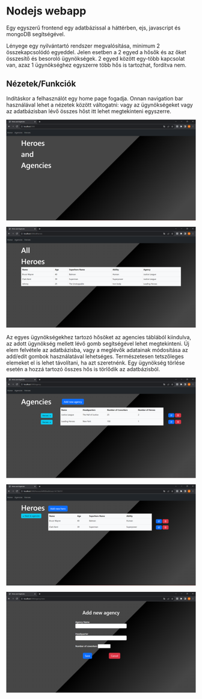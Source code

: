 # Nodejs webapp

Egy egyszerű frontend egy adatbázissal a háttérben, ejs, javascript és mongoDB segítségével.

Lényege egy nyilvántartó rendszer megvalósítása, minimum 2 összekapcsolódó egyeddel. Jelen esetben a 2 egyed a hősők és az őket összesítő és besoroló ügynökségek. 2 egyed között egy-több kapcsolat van, azaz 1 ügynökséghez egyszerre több hős is tartozhat, fordítva nem.

## Nézetek/Funkciók

Indításkor a felhasználót egy home page fogadja. Onnan navigation bar használával lehet a nézetek között váltogatni: vagy az ügynökségeket vagy az adatbázisban lévő összes hőst itt lehet megtekinteni egyszerre.

<p align="center"><img src="/home_page.png"></p>
<p align="center"><img src="/allHeroes.png"></p>

Az egyes ügynökségekhez tartozó hősöket az agencies táblából kiindulva, az adott ügynökség mellett lévő gomb segítségével lehet megtekinteni. Új elem felvétele az adatbázisba, vagy a meglévők adatainak módosítása az add/edit gombok használatával lehetséges. Természetesen tetszőleges elemeket el is lehet távolítani, ha azt szeretnénk. Egy ügynökség törlése esetén a hozzá tartozó összes hős is törlődik az adatbázisból.

<p align="center"><img src="/agencies.png"></p>
<p align="center"><img src="/heroes.png"></p>
<p align="center"><img src="/add_new_item.png"></p>